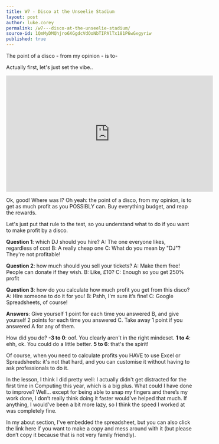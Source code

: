```yaml
---
title: W7 - Disco at the Unseelie Stadium
layout: post
author: luke.corey
permalink: /w7---disco-at-the-unseelie-stadium/
source-id: 1QmMyDMQhjro6XGgdcVdOoNbTIPAlTx181P6wGxgyriw
published: true
---
```

The point of a disco - from my opinion - is to-

Actually first, let's just set the vibe..

<iframe width="560" height="315" src="https://www.youtube.com/embed/KGcz4IlM-Q0" frameborder="0" allow="accelerometer; autoplay; encrypted-media; gyroscope; picture-in-picture" allowfullscreen></iframe>

Ok, good! Where was I? Oh yeah: the point of a disco, from my opinion, is to get as much profit as you POSSIBLY can. Buy everything budget, and reap the rewards.

Let's just put that rule to the test, so you understand what to do if you want to make profit by a disco.

**Question 1**: which DJ should you hire?
A: The one everyone likes, regardless of cost
B: A really cheap one
C: What do you mean by "DJ"? They're not profitable!

**Question 2**: how much should you sell your tickets?
A: Make them free! People can donate if they wish.
B: Like, £10?
C: Enough so you get 250% profit

**Question 3**: how do you calculate how much profit you get from this disco?
A: Hire someone to do it for you!
B: Pshh, I'm sure it’s fine!
C: Google Spreadsheets, of course!


**Answers**:
Give yourself 1 point for each time you answered B, and give yourself 2 points for each time you answered C. Take away 1 point if you answered A for any of them.

How did you do?
**-3 to 0**: oof. You clearly aren't in the right mindeset.
**1 to 4**: ehh, ok. You could do a little better.
**5 to 6**: that's the spirit!

Of course, when you need to calculate profits you HAVE to use Excel or Spreadsheets: it's not that hard, and you can customise it without having to ask professionals to do it.

In the lesson, I think I did pretty well: I actually didn't get distracted for the first time in Computing this year, which is a big plus. What could I have done to improve? Well… except for being able to snap my fingers and there’s my work done, I don’t really think doing it faster would’ve helped that much. If anything, I would’ve been a bit more lazy, so I think the speed I worked at was completely fine.

In my about section, I've embedded the spreadsheet, but you can also click the link here if you want to make a copy and mess around with it (but please don’t copy it because that is not very family friendly).

